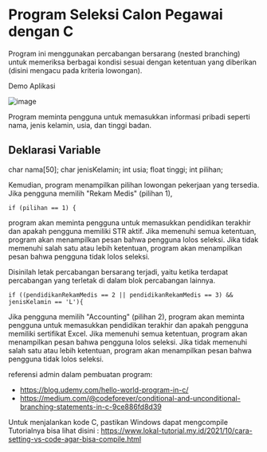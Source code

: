
# Program Seleksi Calon Pegawai dengan C

Program ini menggunakan percabangan bersarang (nested branching) untuk memeriksa berbagai kondisi sesuai dengan ketentuan yang diberikan (disini mengacu pada kriteria lowongan).

Demo Aplikasi

![image](https://github.com/ferryops/seleksi-pegawai-dengan-c/assets/53357609/38077ed3-5166-467c-8e43-76a6d58c17d7)

Program meminta pengguna untuk memasukkan informasi pribadi seperti nama, jenis kelamin, usia, dan tinggi badan.

## Deklarasi Variable

char nama[50];
char jenisKelamin;
int usia;
float tinggi;
int pilihan;

Kemudian, program menampilkan pilihan lowongan pekerjaan yang tersedia. Jika pengguna memilih "Rekam Medis" (pilihan 1),

```if (pilihan == 1) {```

program akan meminta pengguna untuk memasukkan pendidikan terakhir dan apakah pengguna memiliki STR aktif. Jika memenuhi semua ketentuan, program akan menampilkan pesan bahwa pengguna lolos seleksi. Jika tidak memenuhi salah satu atau lebih ketentuan, program akan menampilkan pesan bahwa pengguna tidak lolos seleksi.

Disinilah letak percabangan bersarang terjadi, yaitu ketika terdapat percabangan yang terletak di dalam blok percabangan lainnya.

```if ((pendidikanRekamMedis == 2 || pendidikanRekamMedis == 3) && jenisKelamin == 'L'){```

Jika pengguna memilih "Accounting" (pilihan 2), program akan meminta pengguna untuk memasukkan pendidikan terakhir dan apakah pengguna memiliki sertifikat Excel. Jika memenuhi semua ketentuan, program akan menampilkan pesan bahwa pengguna lolos seleksi. Jika tidak memenuhi salah satu atau lebih ketentuan, program akan menampilkan pesan bahwa pengguna tidak lolos seleksi.

referensi admin dalam pembuatan program:

- https://blog.udemy.com/hello-world-program-in-c/
- https://medium.com/@codeforever/conditional-and-unconditional-branching-statements-in-c-9ce886fd8d39

Untuk menjalankan kode C, pastikan Windows dapat mengcompile
Tutorialnya bisa lihat disini : https://www.lokal-tutorial.my.id/2021/10/cara-setting-vs-code-agar-bisa-compile.html      

